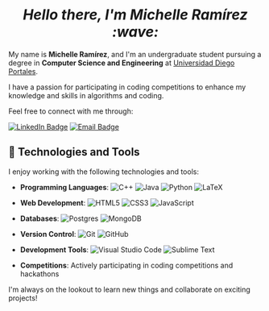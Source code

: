<h1 align="center"><i>Hello there, I'm Michelle Ramírez :wave: </i></h1>

My name is **Michelle Ramírez**, and I'm an undergraduate student pursuing a degree in **Computer Science and Engineering** at [Universidad Diego Portales](https://www.udp.cl/).

I have a passion for participating in coding competitions to enhance my knowledge and skills in algorithms and coding.

Feel free to connect with me through:

[![LinkedIn Badge](https://img.shields.io/badge/-LinkedIn-0077B5?style=flat-square&logo=linkedin&logoColor=white&style=rounded)](www.linkedin.com/in/michelle-ramírez)
[![Email Badge](https://img.shields.io/badge/-Email-EA4335?style=flat-square&logo=Gmail&logoColor=white&style=rounded)](mailto:michelle.oliver.eme@gmail.com)

## :toolbox: Technologies and Tools

I enjoy working with the following technologies and tools:

- **Programming Languages**: 
  ![C++](https://img.shields.io/badge/c++-%2300599C.svg?style=flat-square&logo=c%2B%2B&logoColor=white&style=rounded) 
  ![Java](https://img.shields.io/badge/java-%23ED8B00.svg?style=flat-square&logo=openjdk&logoColor=white&style=rounded) 
  ![Python](https://img.shields.io/badge/python-3670A0?style=flat-square&logo=python&logoColor=ffdd54&style=rounded)
  ![LaTeX](https://img.shields.io/badge/latex-%23008080.svg?style=flat-square&logo=latex&logoColor=white&style=rounded)

- **Web Development**: 
  ![HTML5](https://img.shields.io/badge/html5-%23E34F26.svg?style=flat-square&logo=html5&logoColor=white&style=rounded)
  ![CSS3](https://img.shields.io/badge/css3-%231572B6.svg?style=flat-square&logo=css3&logoColor=white&style=rounded)
  ![JavaScript](https://img.shields.io/badge/javascript-%23323330.svg?style=flat-square&logo=javascript&logoColor=%23F7DF1E&style=rounded)
  
- **Databases**: 
  ![Postgres](https://img.shields.io/badge/postgres-%23316192.svg?style=flat-square&logo=postgresql&logoColor=white&style=rounded)
  ![MongoDB](https://img.shields.io/badge/MongoDB-%234ea94b.svg?style=flat-square&logo=mongodb&logoColor=white&style=rounded)
  
- **Version Control**: 
  ![Git](https://img.shields.io/badge/git-%23F05033.svg?style=flat-square&logo=git&logoColor=white&style=rounded)
  ![GitHub](https://img.shields.io/badge/github-%23121011.svg?style=flat-square&logo=github&logoColor=white&style=rounded)
  
- **Development Tools**: 
  ![Visual Studio Code](https://img.shields.io/badge/Visual%20Studio%20Code-0078d7.svg?style=flat-square&logo=visual-studio-code&logoColor=white&style=rounded)
  ![Sublime Text](https://img.shields.io/badge/sublime_text-%23575757.svg?style=flat-square&logo=sublime-text&logoColor=important&style=rounded)

- **Competitions**: Actively participating in coding competitions and hackathons

I'm always on the lookout to learn new things and collaborate on exciting projects!
